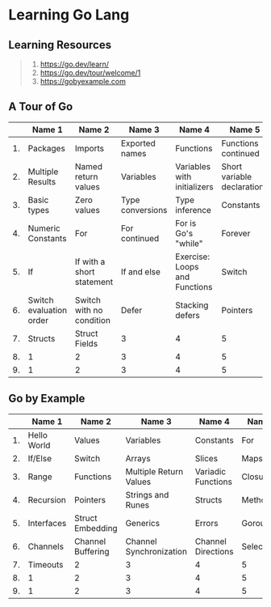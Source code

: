 # Learning Go Lang

## Learning Resources

> 1. <https://go.dev/learn/>
> 1. <https://go.dev/tour/welcome/1>
> 1. <https://gobyexample.com>

## A Tour of Go

|| Name 1    | Name 2 | Name 3    | Name 4 | Name 5   |
|-------- | -------- | ------- | -------- | ------- | -------- |
|1. | Packages | Imports | Exported names | Functions | Functions continued |
|2. | Multiple Results | Named return values | Variables | Variables with initializers | Short variable declarations |
|3. | Basic types | Zero values | Type conversions | Type inference | Constants |
|4. | Numeric Constants | For | For continued | For is Go's "while" | Forever |
|5. | If | If with a short statement | If and else | Exercise: Loops and Functions | Switch |
|6. | Switch evaluation order | Switch with no condition | Defer | Stacking defers | Pointers |
|7. | Structs | Struct Fields | 3 | 4 | 5 |
|8. | 1 | 2 | 3 | 4 | 5 |
|9. | 1 | 2 | 3 | 4 | 5 |

## Go by Example

|| Name 1    | Name 2 | Name 3    | Name 4 | Name 5   |
|-------- | -------- | ------- | -------- | ------- | -------- |
|1. | Hello World | Values | Variables | Constants | For |
|2. | If/Else | Switch | Arrays | Slices | Maps |
|3. | Range | Functions | Multiple Return Values | Variadic Functions | Closures |
|4. | Recursion | Pointers | Strings and Runes | Structs | Methods |
|5. | Interfaces | Struct Embedding | Generics | Errors | Goroutines |
|6. | Channels | Channel Buffering | Channel Synchronization | Channel Directions | Select |
|7. | Timeouts | 2 | 3 | 4 | 5 |
|8. | 1 | 2 | 3 | 4 | 5 |
|9. | 1 | 2 | 3 | 4 | 5 |
